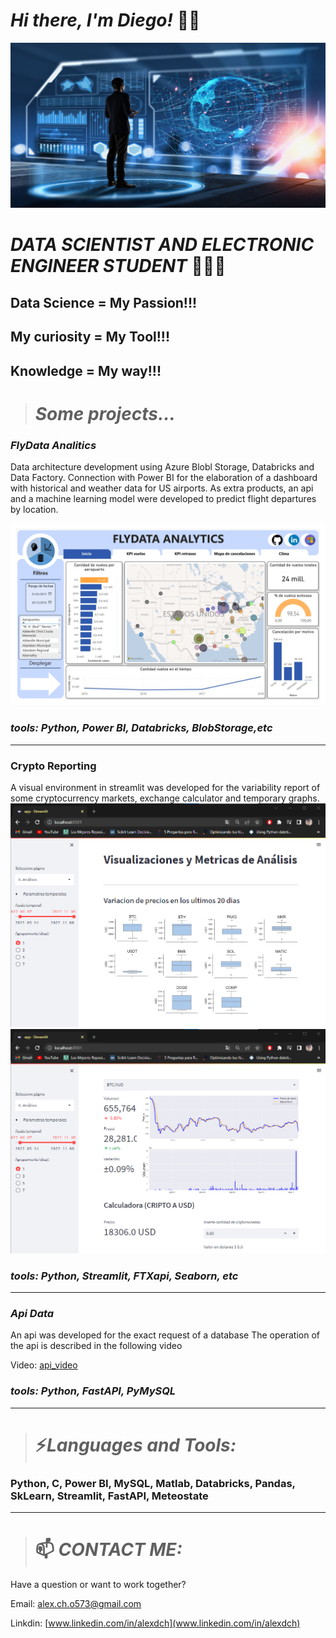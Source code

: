 # **_Hi there, I'm Diego!_** 🏁🚀
![Image text](800x400_3_0.jpg)

# **_DATA SCIENTIST AND ELECTRONIC ENGINEER STUDENT_ 🦾😎🚀**

## **Data Science = My Passion!!!**
## **My curiosity = My Tool!!!**
## **Knowledge = My way!!!**
#

> # **_Some projects..._**

### *FlyData Analitics*
Data architecture development using Azure Blobl Storage, Databricks and Data Factory. Connection with Power BI for the elaboration of a dashboard with historical and weather data for US airports. As extra products, an api and a machine learning model were developed to predict flight departures by location.

![Image text](demo_v2_page-0001.jpg)
### *tools: Python, Power BI, Databricks, BlobStorage,etc*
---------------------------------------------------
### **Crypto Reporting**
A visual environment in streamlit was developed for the variability report of some cryptocurrency markets, exchange calculator and temporary graphs.
![Image text](analitycs2.png)
![Image text](analitycs4.png)
### *tools: Python, Streamlit, FTXapi, Seaborn, etc*
---------------------------------------------------

### *Api Data*
An api was developed for the exact request of a database
The operation of the api is described in the following video

Video: [api_video](https://www.youtube.com/watch?v=CrytQgYE8RE&t=109s&ab_channel=DiegoAlexanderCheroOlazabal)
### *tools: Python, FastAPI, PyMySQL*
---------------------------------------------------

> # ⚡***Languages and Tools:***
 

### **Python, C, Power BI, MySQL, Matlab, Databricks, Pandas, SkLearn, Streamlit, FastAPI, Meteostate** 
---------------------------------------------


> # 📫 ***CONTACT ME:***

Have a question or want to work together?

Email:      alex.ch.o573@gmail.com

Linkdin:    [www.linkedin.com/in/alexdch](www.linkedin.com/in/alexdch)
